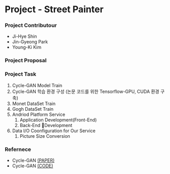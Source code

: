# Project - Street Painter
### Project Contributour

- Ji-Hye Shin
- Jin-Gyeong Park
- Young-Ki Kim

### Project Proposal

### Project Task
1. Cycle-GAN Model Train
  1. Cycle-GAN 학습 환경 구성 (논문 코드를 위한 Tensorflow-GPU, CUDA 환경 구축)
  2. Monet DataSet Train
  3. Gogh DataSet Train
2. Andriod Platform Service
	1. Application Development(Front-End)
	2. Back-End Development
3. Data I/O Coonfiguration for Our Service
	1. Picture Size Conversion


### Refernece
* Cycle-GAN [(PAPER)](https://arxiv.org/pdf/1703.10593.pdf)
* Cycle-GAN [(CODE)](https://github.com/xhujoy/CycleGAN-tensorflow)
